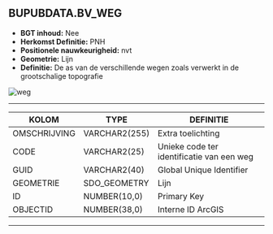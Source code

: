﻿## BUPUBDATA.BV_WEG

* __BGT inhoud:__ Nee
* __Herkomst Definitie:__ PNH
* __Positionele nauwkeurigheid:__ nvt
* __Geometrie:__ Lijn
* __Definitie:__ De as van de verschillende wegen zoals verwerkt in de grootschalige topografie

![weg](weg_wvo_onderst-wvo_traject_wegvak.png)

***

|KOLOM                               |TYPE              |DEFINITIE|
|------                              |----              |-----    |
|OMSCHRIJVING                        |VARCHAR2(255)     |Extra toelichting|
|CODE                                |VARCHAR2(25)      |Unieke code ter identificatie van een weg|
|GUID                                |VARCHAR2(40)      |Global Unique Identifier|
|GEOMETRIE                           |SDO_GEOMETRY      |Lijn|
|ID                                  |NUMBER(10,0)      |Primary Key|
|OBJECTID                            |NUMBER(38,0)      |Interne ID ArcGIS|


***

